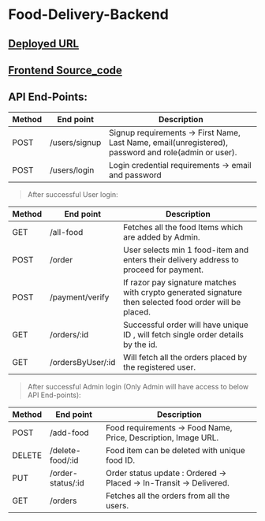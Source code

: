 # Food-Delivery-Backend

## [Deployed URL](https://food-app-api.onrender.com)

## [Frontend Source_code](https://github.com/SaiPraneethPegada/Food-Delivery-Frontend.git)

## API End-Points:

| Method | End point | Description |
| ---- | ---- | ---- |
| POST | /users/signup | Signup requirements -> First Name, Last Name, email(unregistered), password and role(admin or user). |
| POST | /users/login | Login credential requirements -> email and password |

> After successful User login:

| Method | End point | Description |
| ---- | ---- | ---- |
| GET | /all-food | Fetches all the food Items which are added by Admin. |
| POST | /order | User selects min 1 food-item and enters their delivery address to proceed for payment. |
| POST | /payment/verify | If razor pay signature matches with crypto generated signature then selected food order will be placed. |
| GET | /orders/:id | Successful order will have unique ID , will fetch single order details by the id. |
| GET | /ordersByUser/:id | Will fetch all the orders placed by the registered user. |

> After successful Admin login (Only Admin will have access to below API End-points):

| Method | End point | Description |
| ---- | ---- | ---- |
| POST | /add-food | Food requirements -> Food Name, Price, Description, Image URL.  |
| DELETE | /delete-food/:id | Food item can be deleted with unique food ID. |
| PUT | /order-status/:id | Order status update : Ordered -> Placed -> In-Transit -> Delivered. |
| GET | /orders | Fetches all the orders from all the users. |
